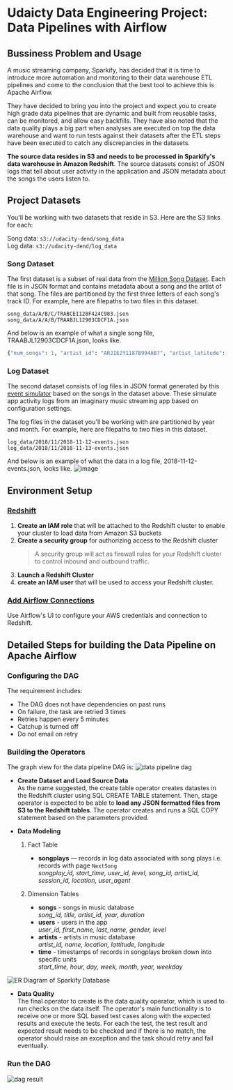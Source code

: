 # Udaicty Data Engineering Project: Data Pipelines with Airflow 
## Bussiness Problem and Usage
A music streaming company, Sparkify, has decided that it is time to introduce more automation and monitoring to their data warehouse ETL pipelines and come to the conclusion that the best tool to achieve this is Apache Airflow.

They have decided to bring you into the project and expect you to create high grade data pipelines that are dynamic and built from reusable tasks, can be monitored, and allow easy backfills. They have also noted that the data quality plays a big part when analyses are executed on top the data warehouse and want to run tests against their datasets after the ETL steps have been executed to catch any discrepancies in the datasets.

**The source data resides in S3 and needs to be processed in Sparkify's data warehouse in Amazon Redshift**. The source datasets consist of JSON logs that tell about user activity in the application and JSON metadata about the songs the users listen to.

## Project Datasets
You'll be working with two datasets that reside in S3. Here are the S3 links for each:


Song data: ```s3://udacity-dend/song_data```  
Log data: ```s3://udacity-dend/log_data```

### Song Dataset
The first dataset is a subset of real data from the [Million Song Dataset](https://labrosa.ee.columbia.edu/millionsong/). Each file is in JSON format and contains metadata about a song and the artist of that song. The files are partitioned by the first three letters of each song's track ID. For example, here are filepaths to two files in this dataset.

```
song_data/A/B/C/TRABCEI128F424C983.json
song_data/A/A/B/TRAABJL12903CDCF1A.json
``` 
And below is an example of what a single song file, TRAABJL12903CDCF1A.json, looks like.
```ruby
{"num_songs": 1, "artist_id": "ARJIE2Y1187B994AB7", "artist_latitude": null, "artist_longitude": null, "artist_location": "", "artist_name": "Line Renaud", "song_id": "SOUPIRU12A6D4FA1E1", "title": "Der Kleine Dompfaff", "duration": 152.92036, "year": 0}
```

### Log Dataset
The second dataset consists of log files in JSON format generated by this [event simulator](https://github.com/Interana/eventsim) based on the songs in the dataset above. These simulate app activity logs from an imaginary music streaming app based on configuration settings.

The log files in the dataset you'll be working with are partitioned by year and month. For example, here are filepaths to two files in this dataset.

```
log_data/2018/11/2018-11-12-events.json
log_data/2018/11/2018-11-13-events.json
```

And below is an example of what the data in a log file, 2018-11-12-events.json, looks like.
![image](https://user-images.githubusercontent.com/53353815/126509464-1685e4a4-419b-44bf-bfbe-d6b706a85d5f.png)

## Environment Setup
### [Redshift](environment_setup/create_redshift_cluster.ipynb)
1. **Create an IAM role** that will be attached to the Redshift cluster to enable your cluster to load data from Amazon S3 buckets
2. **Create a security group** for authorizing access to the Redshift cluster 
    > A security group will act as firewall rules for your Redshift cluster to control inbound and outbound traffic.
3. **Launch a Redshift Cluster**
4. **create an IAM user** that will be used to access your Redshift cluster.

### [Add Airflow Connections](environment_setup/airflow_connections_instruction.md)
Use Airflow's UI to configure your AWS credentials and connection to Redshift.  

## Detailed Steps for building the Data Pipeline on Apache Airflow
### Configuring the DAG
The requirement includes:
* The DAG does not have dependencies on past runs
* On failure, the task are retried 3 times
* Retries happen every 5 minutes
* Catchup is turned off
* Do not email on retry

### Building the Operators 
 The graph view for the data pipeline DAG is:
![data pipeline dag](https://user-images.githubusercontent.com/53353815/126557863-8ca5d2a5-ef3b-4e3c-9f8f-c5486f759e17.png)

* **Create Dataset and Load Source Data**  
As the name suggested, the create table operator creates datastes in the Redshift cluster using SQL CREATE TABLE statement. Then, stage operator is expected to be able to **load any JSON formatted files from S3 to the Redshift tables**. The operator creates and runs a SQL COPY statement based on the parameters provided. 
  
    
* **Data Modeling**  
  1. Fact Table
        *  **songplays** — records in log data associated with song plays i.e. records with page ```NextSong```       
            *songplay_id, start_time, user_id, level, song_id, artist_id, session_id, location, user_agent*                    
           
  2. Dimension Tables 
        * **songs** - songs in music database  
            *song_id, title, artist_id, year, duration*
        * **users** - users in the app  
            *user_id, first_name, last_name, gender, level*
        * **artists** - artists in music database  
            *artist_id, name, location, lattitude, longitude*
        * **time** - timestamps of records in songplays broken down into specific units  
            *start_time, hour, day, week, month, year, weekday*  
      
![ER Diagram of Sparkify Database](https://user-images.githubusercontent.com/53353815/126517578-15371bfe-e73a-4247-860a-9505edd8e714.png)

* **Data Quality**   
The final operator to create is the data quality operator, which is used to run checks on the data itself. The operator's main functionality is to receive one or more SQL based test cases along with the expected results and execute the tests. For each the test, the test result and expected result needs to be checked and if there is no match, the operator should raise an exception and the task should retry and fail eventually.

### Run the DAG
![dag result](https://udacity-reviews-uploads.s3.us-west-2.amazonaws.com/_attachments/38715/1625810735/Untitled.png)
